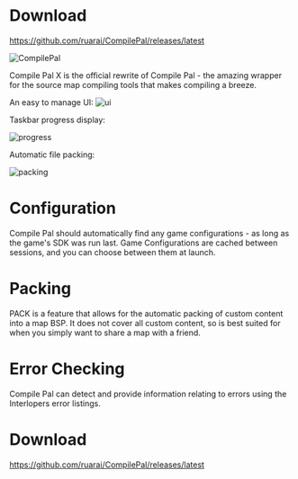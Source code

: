 Download
==========

https://github.com/ruarai/CompilePal/releases/latest

![CompilePal](http://i.imgur.com/jPEig83.png)

Compile Pal X is the official rewrite of Compile Pal - the amazing wrapper for the source map compiling tools that makes compiling a breeze.

An easy to manage UI:
![ui](http://i.imgur.com/D3usvmP.png)

Taskbar progress display:

![progress](http://i.imgur.com/85G1iDQ.gif)

Automatic file packing:

![packing](http://i.imgur.com/kKLsboM.png)

Configuration
==========

Compile Pal should automatically find any game configurations - as long as the game's SDK was run last. Game Configurations are cached between sessions, and you can choose between them at launch.

Packing
==========
PACK is a feature that allows for the automatic packing of custom content into a map BSP. It does not cover all custom content, so is best suited for when you simply want to share a map with a friend.

Error Checking
==========
Compile Pal can detect and provide information relating to errors using the Interlopers error listings.

Download
==========

https://github.com/ruarai/CompilePal/releases/latest

